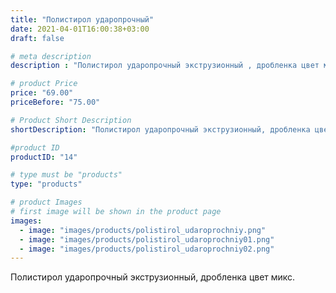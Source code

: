 ```yaml
---
title: "Полистирол ударопрочный"
date: 2021-04-01T16:00:38+03:00
draft: false

# meta description
description : "Полистирол ударопрочный экструзионный , дробленка цвет микс."

# product Price
price: "69.00"
priceBefore: "75.00"

# Product Short Description
shortDescription: "Полистирол ударопрочный экструзионный, дробленка цвет микс."

#product ID
productID: "14"

# type must be "products"
type: "products"

# product Images
# first image will be shown in the product page
images:
  - image: "images/products/polistirol_udaroprochniy.png"
  - image: "images/products/polistirol_udaroprochniy01.png"
  - image: "images/products/polistirol_udaroprochniy02.png"
---
```


Полистирол ударопрочный экструзионный, дробленка цвет микс.
